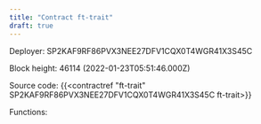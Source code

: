 ```yaml
---
title: "Contract ft-trait"
draft: true
---
```

Deployer: SP2KAF9RF86PVX3NEE27DFV1CQX0T4WGR41X3S45C


 



Block height: 46114 (2022-01-23T05:51:46.000Z)

Source code: {{<contractref "ft-trait" SP2KAF9RF86PVX3NEE27DFV1CQX0T4WGR41X3S45C ft-trait>}}

Functions:



